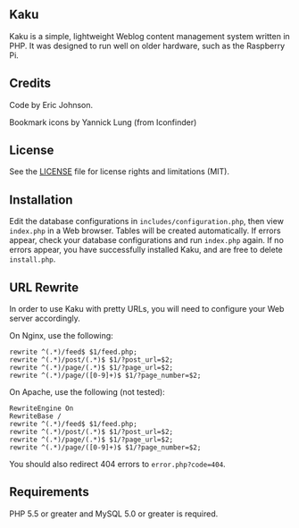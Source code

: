 ## Kaku
Kaku is a simple, lightweight Weblog content management system written in PHP. It was designed to run well on older hardware, such as the Raspberry Pi.

## Credits
Code by Eric Johnson.

Bookmark icons by Yannick Lung (from Iconfinder)

## License
See the [LICENSE](LICENSE.md) file for license rights and limitations (MIT).

## Installation
Edit the database configurations in `includes/configuration.php`, then view `index.php` in a Web browser. Tables will be created automatically. If errors appear, check your database configurations and run `index.php` again. If no errors appear, you have successfully installed Kaku, and are free to delete `install.php`.

## URL Rewrite
In order to use Kaku with pretty URLs, you will need to configure your Web server accordingly.

On Nginx, use the following:

```
rewrite ^(.*)/feed$ $1/feed.php;
rewrite ^(.*)/post/(.*)$ $1/?post_url=$2;
rewrite ^(.*)/page/(.*)$ $1/?page_url=$2;
rewrite ^(.*)/page/([0-9]+)$ $1/?page_number=$2;
```

On Apache, use the following (not tested):

```
RewriteEngine On
RewriteBase /
rewrite ^(.*)/feed$ $1/feed.php;
rewrite ^(.*)/post/(.*)$ $1/?post_url=$2;
rewrite ^(.*)/page/(.*)$ $1/?page_url=$2;
rewrite ^(.*)/page/([0-9]+)$ $1/?page_number=$2;
```

You should also redirect 404 errors to `error.php?code=404`.

## Requirements
PHP 5.5 or greater and MySQL 5.0 or greater is required.

